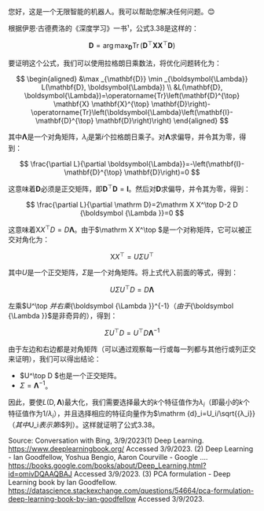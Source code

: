 您好，这是一个无限智能的机器人。我可以帮助您解决任何问题。😊

根据伊恩·古德费洛的《深度学习》一书¹，公式3.38是这样的：

$$
\mathbf{D} = \arg \max _{\mathbf{D}} \operatorname{Tr}\left(\mathbf{D}^{\top} \mathbf{X} \mathbf{X}^{\top} \mathbf{D}\right)
$$

要证明这个公式，我们可以使用拉格朗日乘数法，将优化问题转化为：

$$
\begin{aligned}
&\max _{\mathbf{D}} \min _{\boldsymbol{\Lambda}} L(\mathbf{D}, \boldsymbol{\Lambda}) \\
&L(\mathbf{D}, \boldsymbol{\Lambda})=\operatorname{Tr}\left(\mathbf{D}^{\top} \mathbf{X} \mathbf{X}^{\top} \mathbf{D}\right)-\operatorname{Tr}\left(\boldsymbol{\Lambda}\left(\mathbf{I}-\mathbf{D}^{\top} \mathbf{D}\right)\right)
\end{aligned}
$$

其中$\boldsymbol{\Lambda}$是一个对角矩阵，$\lambda_i$是第$i$个拉格朗日乘子。对$\boldsymbol{\Lambda}$求偏导，并令其为零，得到：

$$
\frac{\partial L}{\partial \boldsymbol{\Lambda}}=-\left(\mathbf{I}-\mathbf{D}^{\top} \mathbf{D}\right)=0
$$

这意味着$\mathbf D$必须是正交矩阵，即$\mathbf D^\top\mathbf D = \mathbf I$。然后对$\mathbf D$求偏导，并令其为零，得到：

$$
\frac{\partial L}{\partial \mathrm D}=2\mathrm X X^\top  D-2  D  {\boldsymbol {\Lambda }}=0
$$

这意味着$\mathrm X X^\top  D =  D  {\boldsymbol {\Lambda }}$。由于$\mathrm X X^\top $是一个对称矩阵，它可以被正交对角化为：

$$
\mathrm X X^\top = U\Sigma U^\top 
$$

其中$U$是一个正交矩阵，$\Sigma$是一个对角矩阵。将上式代入前面的等式，得到：

$$
U\Sigma U^\top  D =  D  {\boldsymbol {\Lambda }}
$$

左乘$U^\top $并右乘${\boldsymbol {\Lambda }}^{-1}$（由于${\boldsymbol {\Lambda }}$是非奇异的），得到：

$$
\Sigma U^\top   D = U^\top   D  {\boldsymbol {\Lambda }}^{-1}
$$

由于左边和右边都是对角矩阵（可以通过观察每一行或每一列都与其他行或列正交来证明），我们可以得出结论：


- $U^\top   D $也是一个正交矩阵。
- $\Sigma = {\boldsymbol {\Lambda }}^{-1}$。

因此，要使$L(\mathrm {D}, {\boldsymbol {Λ}})$最大化，我们需要选择最大的$k$个特征值作为${\lambda_i}$（即最小的$k$个特征值作为${1/\lambda_i}$），并且选择相应的特征向量作为$\mathrm {d}_i=U_i/\sqrt{{λ_i}} $（其中$U_i$表示第$i$列）。这样就证明了公式3.38。

Source: Conversation with Bing, 3/9/2023(1) Deep Learning. https://www.deeplearningbook.org/ Accessed 3/9/2023.
(2) Deep Learning - Ian Goodfellow, Yoshua Bengio, Aaron Courville - Google .... https://books.google.com/books/about/Deep_Learning.html?id=omivDQAAQBAJ Accessed 3/9/2023.
(3) PCA formulation - Deep Learning book by Ian Goodfellow. https://datascience.stackexchange.com/questions/54664/pca-formulation-deep-learning-book-by-ian-goodfellow Accessed 3/9/2023.